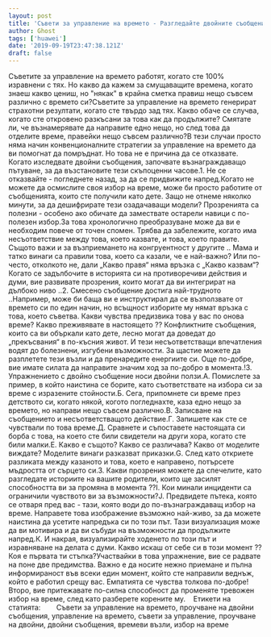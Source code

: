 ```yaml
---
layout: post
title: 'Съвети за управление на времето - Разгледайте двойните съобщения, за да разплетете времеви възли с помощта на тези прости стъпки'
author: Ghost
tags: ['huawei']
date: '2019-09-19T23:47:38.121Z'
draft: false
---
```


Съветите за управление на времето работят, когато сте 100% изравнени с тях. Но какво да кажем за смущаващите времена, когато знаеш какво цениш, но "някак" в крайна сметка правиш нещо съвсем различно с времето си?Съветите за управление на времето генерират страхотни резултати, когато сте твърдо зад тях. Какво обаче се случва, когато сте откровено разкъсани за това как да продължите? Смятате ли, че възнамерявате да направите едно нещо, но след това да отделите време, правейки нещо съвсем различно?В тези случаи просто няма начин конвенционалните стратегии за управление на времето да ви помогнат да помръднат. Но това не е причина да се отказвате. Когато изследвате двойни съобщения, започвате възнаграждаващо пътуване, за да възстановите тези скъпоценни часове.1. Не се отказвайте - погледнете назад, за да се придвижите напред.Когато не можете да осмислите своя избор на време, може би просто работите от съобщенията, които сте получили като дете. Защо не отнеме няколко минути, за да дешифрирате тези озадачаващи модели? Прозренията са полезни - особено ако обичате да замествате остарели навици с по-полезен избор.За това хронологично преобразуване може да ви е необходим повече от точен спомен. Трябва да забележите, когато има несъответствие между това, което казвате, и това, което правите. Същото важи и за възприемането на конгруентност у другите .. Мама и татко винаги са правили това, което са казали, че е най-важно? Или по-често, отколкото не, дали „Какво правя“ няма връзка с „Какво казвам“? Когато се задълбочите в историята си на противоречиви действия и думи, вие развивате прозрения, които могат да ви интегрират на дълбоко ниво ..2. Смесено съобщение достига най-трудното ..Например, може би баща ви е инструктирал да се възползвате от времето си по един начин, но всъщност изборите му нямат връзка с това, което съветва. Какви чувства предизвика това у вас по онова време? Какво преживявате в настоящето ?? Конфликтните съобщения, които са ви объркали като дете, лесно могат да доведат до „прекъсвания“ в по-късния живот. И тези несъответстващи впечатления водят до болезнени, изгубени възможности. За щастие можете да разплетете тези възли и да пренаредите енергиите си. Още по-добре, вие имате силата да направите значим ход за по-добро в момента.!3. Упражнението с двойно съобщение носи двойни ползи.А. Помислете за пример, в който наистина се борите, като съответствате на избора си за време с изразените стойности.Б. Сега, припомнете си време през детството си, когато някой, когото погледнахте, каза едно нещо за времето, но направи нещо съвсем различно.В. Записване на съобщението и несъответстващото действие.Г. Запишете как сте се чувствали по това време.Д. Сравнете и съпоставете настоящата си борба с това, на което сте били свидетели на други хора, когато сте били малки.Е. Какво е същото? Какво се различава? Какво от моделите виждате? Моделите винаги разказват приказки.G. След като откриете разликата между казаното и това, което е направено, потърсете мъдростта от сърцето си.З. Какви прозрения можете да спечелите, като разгледате историите на вашите родители, които ще засилят способността ви за промяна в момента ??I. Кои минали инциденти са ограничили чувството ви за възможности?J. Предвидете пътека, която се отваря пред вас - тази, която води до по-възнаграждаващ избор на време. Направете това изображение възможно най-живо, за да можете наистина да усетите напредъка си по този път. Тази визуализация може да ви мотивира и да ви събуди на възможности да продължите напред.К. И накрая, визуализирайте ходенето по този път и изравняване на делата с думи. Какво искаш от себе си в този момент ?? Коя е първата ти стъпка?Участвайки в това упражнение, вие се радвате на поне две предимства. Важно е да носите нежно приемане и пълна информираност във всеки един момент, който сте направили веднъж, който е работил срещу вас. Емпатията се чувства толкова по-добре! Второ, вие притежавате по-силна способност да променяте тревожен избор на време, след като разберете корените му.    Етикети на статията:        Съвети за управление на времето, проучване на двойни съобщения, управление на времето, съвети за управление, проучване на двойни, двойни съобщения, времеви възли, избор на време
